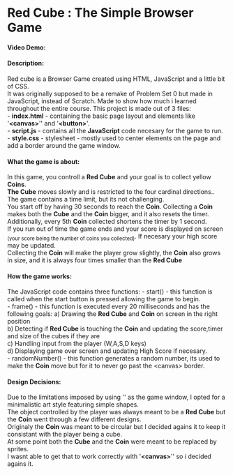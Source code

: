 # Red Cube : The Simple Browser Game
#### Video Demo:  <URL HERE>
#### Description:
Red cube is a Browser Game created using HTML, JavaScript and a little bit of CSS.\
It was originally supposed to be a remake of Problem Set 0 but made in JavaScript, instead of Scratch. 
Made to show how much i learned throughout the entire course. 
This project is made out of 3 files:  
    \- **index.html** - containing the basic page layout and elements like '**\<canvas\>**'' and '**\<button\>**'.\
    \- **script.js** - contains all the **JavaScript** code necesary for the game to run.\
    \- **style.css** - stylesheet - mostly used to center elements on the page and add a border around the game window.
#### What the game is about:
In this game, you controll a **Red Cube** and your goal is to collect yellow **Coins**.\
**The Cube** moves slowly and is restricted to the four cardinal directions.. The game contains a time limit, but its not challenging.\
You start off by having 30 seconds to reach the **Coin**. Collecting a **Coin** makes both the **Cube** and the **Coin** bigger, and it also resets the timer. Additionally, every 5th **Coin** collected shortens the timer by 1 second.\
If you run out of time the game ends and your score is displayed on screen <sub>(your score being the number of coins you collected)</sub>. If necesary your high score may be updated.\
Collecting the **Coin** will make the player grow slightly, the **Coin** also grows in size, and it is always four times smaller than the **Red Cube**
#### How the game works:
The JavaScript code contains three functions:
\- start() - this function is called when the start button is pressed allowing the game to begin.\
\- frame() - this function is executed every 20 milliseconds and has the following goals:
    a\) Drawing the **Red Cube** and **Coin** on screen in the right position\
    b\) Detecting if **Red Cube** is touching the **Coin** and updating the score,timer and size of the cubes if they are\
    c\) Handling input from the player (W,A,S,D keys)\
    d\) Displaying game over screen and updating High Score if necesary.\
\- randomNumber() - this function generates a random number, its used to make the **Coin** move but for it to never go past the \<canvas\> border.
#### Design Decisions:
Due to the limitations imposed by using '**<canvas>**' as the game window, I opted for a minimalistic art style featuring simple shapes.\
The object controlled by the player was always meant to be a **Red Cube** but the **Coin** went through a few different designs.\
Originaly the **Coin** was meant to be circular but I decided agains it to keep it consistant with the player being a cube.\
At some point both the **Cube** and the **Coin** were meant to be replaced by sprites.\
I wasnt able to get that to work correctly with '**\<canvas\>**'' so i decided agains it.